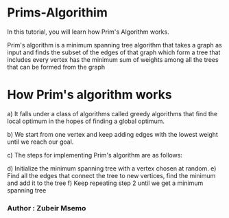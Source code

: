 # Prims-Algorithim
In this tutorial, you will learn how Prim's Algorithm works.

Prim's algorithm is a minimum spanning tree algorithm that takes a graph as input and finds the subset of the edges of that graph which form a tree that includes every vertex
has the minimum sum of weights among all the trees that can be formed from the graph


# How Prim's algorithm works
a) It falls under a class of algorithms called greedy algorithms that find the local optimum in the hopes of finding a global optimum.

b) We start from one vertex and keep adding edges with the lowest weight until we reach our goal.

c) The steps for implementing Prim's algorithm are as follows:

d) Initialize the minimum spanning tree with a vertex chosen at random.
e) Find all the edges that connect the tree to new vertices, find the minimum and add it to the tree
f) Keep repeating step 2 until we get a minimum spanning tree



### Author : Zubeir Msemo

